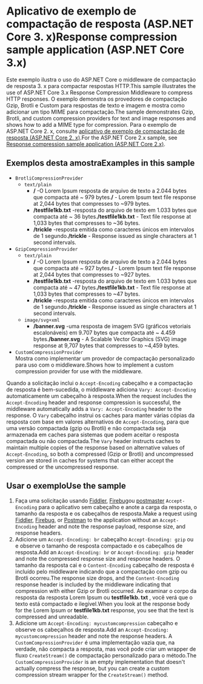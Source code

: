 # <a name="response-compression-sample-application-aspnet-core-3x"></a><span data-ttu-id="f0a8c-101">Aplicativo de exemplo de compactação de resposta (ASP.NET Core 3. x)</span><span class="sxs-lookup"><span data-stu-id="f0a8c-101">Response compression sample application (ASP.NET Core 3.x)</span></span>

<span data-ttu-id="f0a8c-102">Este exemplo ilustra o uso do ASP.NET Core o middleware de compactação de resposta 3. x para compactar respostas HTTP.</span><span class="sxs-lookup"><span data-stu-id="f0a8c-102">This sample illustrates the use of ASP.NET Core 3.x Response Compression Middleware to compress HTTP responses.</span></span> <span data-ttu-id="f0a8c-103">O exemplo demonstra os provedores de compactação Gzip, Brotli e Custom para respostas de texto e imagem e mostra como adicionar um tipo MIME para compactação.</span><span class="sxs-lookup"><span data-stu-id="f0a8c-103">The sample demonstrates Gzip, Brotli, and custom compression providers for text and image responses and shows how to add a MIME type for compression.</span></span> <span data-ttu-id="f0a8c-104">Para o exemplo de ASP.NET Core 2. x, consulte [aplicativo de exemplo de compactação de resposta (ASP.NET Core 2. x)](https://github.com/aspnet/AspNetCore.Docs/tree/master/aspnetcore/performance/response-compression/samples/2.x).</span><span class="sxs-lookup"><span data-stu-id="f0a8c-104">For the ASP.NET Core 2.x sample, see [Response compression sample application (ASP.NET Core 2.x)](https://github.com/aspnet/AspNetCore.Docs/tree/master/aspnetcore/performance/response-compression/samples/2.x).</span></span>

## <a name="examples-in-this-sample"></a><span data-ttu-id="f0a8c-105">Exemplos desta amostra</span><span class="sxs-lookup"><span data-stu-id="f0a8c-105">Examples in this sample</span></span>

* `BrotliCompressionProvider`
  * `text/plain`
    * <span data-ttu-id="f0a8c-106">**/** -O Lorem Ipsum resposta de arquivo de texto a 2.044 bytes que compacta até ~ 979 bytes.</span><span class="sxs-lookup"><span data-stu-id="f0a8c-106">**/** - Lorem Ipsum text file response at 2,044 bytes that compresses to ~979 bytes.</span></span>
    * <span data-ttu-id="f0a8c-107">**/testfile1kb.txt** -resposta do arquivo de texto em 1.033 bytes que compacta até ~ 36 bytes.</span><span class="sxs-lookup"><span data-stu-id="f0a8c-107">**/testfile1kb.txt** - Text file response at 1,033 bytes that compresses to ~36 bytes.</span></span>
    * <span data-ttu-id="f0a8c-108">**/trickle** -resposta emitida como caracteres únicos em intervalos de 1 segundo.</span><span class="sxs-lookup"><span data-stu-id="f0a8c-108">**/trickle** - Response issued as single characters at 1 second intervals.</span></span>
* `GzipCompressionProvider`
  * `text/plain`
    * <span data-ttu-id="f0a8c-109">**/** -O Lorem Ipsum resposta de arquivo de texto a 2.044 bytes que compacta até ~ 927 bytes.</span><span class="sxs-lookup"><span data-stu-id="f0a8c-109">**/** - Lorem Ipsum text file response at 2,044 bytes that compresses to ~927 bytes.</span></span>
    * <span data-ttu-id="f0a8c-110">**/testfile1kb.txt** -resposta do arquivo de texto em 1.033 bytes que compacta até ~ 47 bytes.</span><span class="sxs-lookup"><span data-stu-id="f0a8c-110">**/testfile1kb.txt** - Text file response at 1,033 bytes that compresses to ~47 bytes.</span></span>
    * <span data-ttu-id="f0a8c-111">**/trickle** -resposta emitida como caracteres únicos em intervalos de 1 segundo.</span><span class="sxs-lookup"><span data-stu-id="f0a8c-111">**/trickle** - Response issued as single characters at 1 second intervals.</span></span>
  * `image/svg+xml`
    * <span data-ttu-id="f0a8c-112">**/banner.svg** -uma resposta de imagem SVG (gráficos vetoriais escalonáveis) em 9.707 bytes que compacta até ~ 4.459 bytes.</span><span class="sxs-lookup"><span data-stu-id="f0a8c-112">**/banner.svg** - A Scalable Vector Graphics (SVG) image response at 9,707 bytes that compresses to ~4,459 bytes.</span></span>
* `CustomCompressionProvider`<br><span data-ttu-id="f0a8c-113">Mostra como implementar um provedor de compactação personalizado para uso com o middleware.</span><span class="sxs-lookup"><span data-stu-id="f0a8c-113">Shows how to implement a custom compression provider for use with the middleware.</span></span>

<span data-ttu-id="f0a8c-114">Quando a solicitação inclui o `Accept-Encoding` cabeçalho e a compactação de resposta é bem-sucedida, o middleware adiciona `Vary: Accept-Encoding` automaticamente um cabeçalho à resposta.</span><span class="sxs-lookup"><span data-stu-id="f0a8c-114">When the request includes the `Accept-Encoding` header and response compression is successful, the middleware automatically adds a `Vary: Accept-Encoding` header to the response.</span></span> <span data-ttu-id="f0a8c-115">O `Vary` cabeçalho instrui os caches para manter várias cópias da resposta com base em valores alternativos de `Accept-Encoding`, para que uma versão compactada (gzip ou Brotli) e não compactada seja armazenada em caches para sistemas que podem aceitar o resposta compactada ou não compactada.</span><span class="sxs-lookup"><span data-stu-id="f0a8c-115">The `Vary` header instructs caches to maintain multiple copies of the response based on alternative values of `Accept-Encoding`, so both a compressed (Gzip or Brotli) and uncompressed version are stored in caches for systems that can either accept the compressed or the uncompressed response.</span></span>

## <a name="use-the-sample"></a><span data-ttu-id="f0a8c-116">Usar o exemplo</span><span class="sxs-lookup"><span data-stu-id="f0a8c-116">Use the sample</span></span>

1. <span data-ttu-id="f0a8c-117">Faça uma solicitação usando [Fiddler](https://www.telerik.com/fiddler), [Firebug](https://getfirebug.com/)ou [postmaster](https://www.getpostman.com/) `Accept-Encoding` para o aplicativo sem cabeçalho e anote a carga da resposta, o tamanho da resposta e os cabeçalhos de resposta.</span><span class="sxs-lookup"><span data-stu-id="f0a8c-117">Make a request using [Fiddler](https://www.telerik.com/fiddler), [Firebug](https://getfirebug.com/), or [Postman](https://www.getpostman.com/) to the application without an `Accept-Encoding` header and note the response payload, response size, and response headers.</span></span>
1. <span data-ttu-id="f0a8c-118">Adicione um `Accept-Encoding: br` cabeçalho `Accept-Encoding: gzip` ou e observe o tamanho de resposta compactado e os cabeçalhos de resposta.</span><span class="sxs-lookup"><span data-stu-id="f0a8c-118">Add an `Accept-Encoding: br` or `Accept-Encoding: gzip` header and note the compressed response size and response headers.</span></span> <span data-ttu-id="f0a8c-119">O tamanho da resposta cai e o `Content-Encoding` cabeçalho de resposta é incluído pelo middleware indicando que a compactação com gzip ou Brotli ocorreu.</span><span class="sxs-lookup"><span data-stu-id="f0a8c-119">The response size drops, and the `Content-Encoding` response header is included by the middleware indicating that compression with either Gzip or Brotli occurred.</span></span> <span data-ttu-id="f0a8c-120">Ao examinar o corpo da resposta da resposta Lorem Ipsum ou **testfile1kb. txt** , você verá que o texto está compactado e ilegível.</span><span class="sxs-lookup"><span data-stu-id="f0a8c-120">When you look at the response body for the Lorem Ipsum or **testfile1kb.txt** response, you see that the text is compressed and unreadable.</span></span>
1. <span data-ttu-id="f0a8c-121">Adicione um `Accept-Encoding: mycustomcompression` cabeçalho e observe os cabeçalhos de resposta.</span><span class="sxs-lookup"><span data-stu-id="f0a8c-121">Add an `Accept-Encoding: mycustomcompression` header and note the response headers.</span></span> <span data-ttu-id="f0a8c-122">A `CustomCompressionProvider` é uma implementação vazia que, na verdade, não compacta a resposta, mas você pode criar um wrapper de fluxo `CreateStream()` de compactação personalizado para o método.</span><span class="sxs-lookup"><span data-stu-id="f0a8c-122">The `CustomCompressionProvider` is an empty implementation that doesn't actually compress the response, but you can create a custom compression stream wrapper for the `CreateStream()` method.</span></span>
